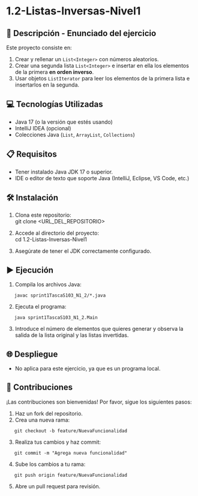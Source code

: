 # 1.2-Listas-Inversas-Nivel1

## 📄 **Descripción - Enunciado del ejercicio**

Este proyecto consiste en:

1. Crear y rellenar un `List<Integer>` con números aleatorios.
2. Crear una segunda lista `List<Integer>` e insertar en ella los elementos de la primera **en orden inverso**.
3. Usar objetos `ListIterator` para leer los elementos de la primera lista e insertarlos en la segunda.

## 💻 **Tecnologías Utilizadas**

- Java 17 (o la versión que estés usando)
- IntelliJ IDEA (opcional)
- Colecciones Java (`List`, `ArrayList`, `Collections`)

## 📋 **Requisitos**

- Tener instalado Java JDK 17 o superior.
- IDE o editor de texto que soporte Java (IntelliJ, Eclipse, VS Code, etc.)

## 🛠️ **Instalación**

1. Clona este repositorio:  
   git clone <URL_DEL_REPOSITORIO>

2. Accede al directorio del proyecto:  
   cd 1.2-Listas-Inversas-Nivel1

3. Asegúrate de tener el JDK correctamente configurado.

## ▶️ **Ejecución**

1. Compila los archivos Java:

```
   javac sprint1TascaS103_N1_2/*.java
   ```

2. Ejecuta el programa:

```
   java sprint1TascaS103_N1_2.Main
   ```

3. Introduce el número de elementos que quieres generar y observa la salida de la lista original y las listas
   invertidas.

## 🌐 **Despliegue**

- No aplica para este ejercicio, ya que es un programa local.

## 🤝 **Contribuciones**

¡Las contribuciones son bienvenidas! Por favor, sigue los siguientes pasos:

1. Haz un fork del repositorio.
2. Crea una nueva rama:

```
   git checkout -b feature/NuevaFuncionalidad
   ```

3. Realiza tus cambios y haz commit:

```
   git commit -m "Agrega nueva funcionalidad"
   ```

4. Sube los cambios a tu rama:

```
   git push origin feature/NuevaFuncionalidad
   ```

5. Abre un pull request para revisión.